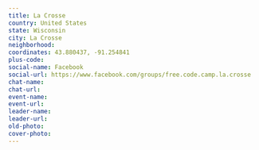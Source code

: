 ```yaml
---
title: La Crosse
country: United States
state: Wisconsin
city: La Crosse
neighborhood: 
coordinates: 43.880437, -91.254841
plus-code:
social-name: Facebook
social-url: https://www.facebook.com/groups/free.code.camp.la.crosse
chat-name:
chat-url:
event-name:
event-url:
leader-name:
leader-url:
old-photo: 
cover-photo:
---
```


